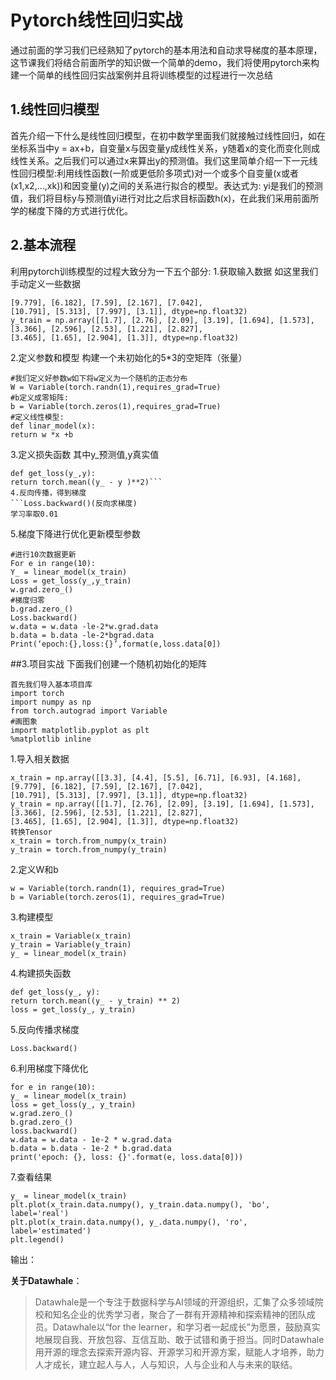 # Pytorch线性回归实战

通过前面的学习我们已经熟知了pytorch的基本用法和自动求导梯度的基本原理，这节课我们将结合前面所学的知识做一个简单的demo，我们将使用pytorch来构建一个简单的线性回归实战案例并且将训练模型的过程进行一次总结

## 1.线性回归模型

首先介绍一下什么是线性回归模型，在初中数学里面我们就接触过线性回归，如在坐标系当中y = ax+b，自变量x与因变量y成线性关系，y随着x的变化而变化则成线性关系。之后我们可以通过x来算出y的预测值。我们这里简单介绍一下一元线性回归模型:利用线性函数(一阶或更低阶多项式)对一个或多个自变量(x或者(x1,x2,...,xk))和因变量(y)之间的关系进行拟合的模型。表达式为:
yi是我们的预测值，我们将目标y与预测值yi进行对比之后求目标函数h(x)，在此我们采用前面所学的梯度下降的方式进行优化。


## 2.基本流程
利用pytorch训练模型的过程大致分为一下五个部分:
1.获取输入数据
如这里我们手动定义一些数据
```x_train = np.array([[3.3], [4.4], [5.5], [6.71], [6.93], [4.168], 
[9.779], [6.182], [7.59], [2.167], [7.042], 
[10.791], [5.313], [7.997], [3.1]], dtype=np.float32) 
y_train = np.array([[1.7], [2.76], [2.09], [3.19], [1.694], [1.573], 
[3.366], [2.596], [2.53], [1.221], [2.827], 
[3.465], [1.65], [2.904], [1.3]], dtype=np.float32)
```
2.定义参数和模型
构建一个未初始化的5\*3的空矩阵（张量）

```
#我们定义好参数w如下将w定义为一个随机的正态分布
W = Variable(torch.randn(1),requires_grad=True)
#b定义成零矩阵:
b = Variable(torch.zeros(1),requires_grad=True)
#定义线性模型:
def linar_model(x):
return w *x +b
```
3.定义损失函数
其中y_预测值,y真实值
```
def get_loss(y_,y):
return torch.mean((y_ - y )**2)```
4.反向传播，得到梯度
```Loss.backward()(反向求梯度)
学习率取0.01
```
5.梯度下降进行优化更新模型参数

```
#进行10次数据更新
For e in range(10):
Y_ = linear_model(x_train)
Loss = get_loss(y_,y_train)
w.grad.zero_()
#梯度归零
b.grad.zero_()
Loss.backward()
w.data = w.data -le-2*w.grad.data
b.data = b.data -le-2*bgrad.data
Print(‘epoch:{},loss:{}’,format(e,loss.data[0])
```

##3.项目实战
下面我们创建一个随机初始化的矩阵

```我们通过刚才的基本训练模型的流程来进行一次实战演练，
首先我们导入基本项目库
import torch 
import numpy as np 
from torch.autograd import Variable
#画图象
import matplotlib.pyplot as plt 
%matplotlib inline
```
1.导入相关数据
```
x_train = np.array([[3.3], [4.4], [5.5], [6.71], [6.93], [4.168], 
[9.779], [6.182], [7.59], [2.167], [7.042], 
[10.791], [5.313], [7.997], [3.1]], dtype=np.float32) 
y_train = np.array([[1.7], [2.76], [2.09], [3.19], [1.694], [1.573], 
[3.366], [2.596], [2.53], [1.221], [2.827], 
[3.465], [1.65], [2.904], [1.3]], dtype=np.float32)
转换Tensor
x_train = torch.from_numpy(x_train) 
y_train = torch.from_numpy(y_train)
```
2.定义W和b
```
w = Variable(torch.randn(1), requires_grad=True)
b = Variable(torch.zeros(1), requires_grad=True)
```
3.构建模型
```
x_train = Variable(x_train) 
y_train = Variable(y_train)
y_ = linear_model(x_train)
```
4.构建损失函数
```
def get_loss(y_, y): 
return torch.mean((y_ - y_train) ** 2)
loss = get_loss(y_, y_train)
```
5.反向传播求梯度
```
Loss.backward()
```
6.利用梯度下降优化
```
for e in range(10):
y_ = linear_model(x_train) 
loss = get_loss(y_, y_train) 
w.grad.zero_()
b.grad.zero_()
loss.backward() 
w.data = w.data - 1e-2 * w.grad.data
b.data = b.data - 1e-2 * b.grad.data
print('epoch: {}, loss: {}'.format(e, loss.data[0]))
```
7.查看结果
```
y_ = linear_model(x_train) 
plt.plot(x_train.data.numpy(), y_train.data.numpy(), 'bo', label='real') 
plt.plot(x_train.data.numpy(), y_.data.numpy(), 'ro', label='estimated') 
plt.legend()
```

输出：



**关于Datawhale**：

>Datawhale是一个专注于数据科学与AI领域的开源组织，汇集了众多领域院校和知名企业的优秀学习者，聚合了一群有开源精神和探索精神的团队成员。Datawhale以“for the learner，和学习者一起成长”为愿景，鼓励真实地展现自我、开放包容、互信互助、敢于试错和勇于担当。同时Datawhale 用开源的理念去探索开源内容、开源学习和开源方案，赋能人才培养，助力人才成长，建立起人与人，人与知识，人与企业和人与未来的联结。

